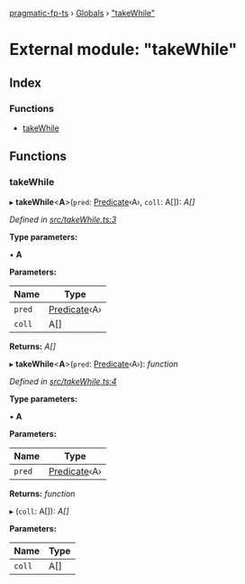 [pragmatic-fp-ts](../README.md) › [Globals](../globals.md) › ["takeWhile"](_takewhile_.md)

# External module: "takeWhile"

## Index

### Functions

* [takeWhile](_takewhile_.md#takewhile)

## Functions

###  takeWhile

▸ **takeWhile**<**A**>(`pred`: [Predicate](_types_.md#predicate)‹A›, `coll`: A[]): *A[]*

*Defined in [src/takeWhile.ts:3](https://github.com/hermann-p/pragmatic-fp-ts/blob/44257be/src/takeWhile.ts#L3)*

**Type parameters:**

▪ **A**

**Parameters:**

Name | Type |
------ | ------ |
`pred` | [Predicate](_types_.md#predicate)‹A› |
`coll` | A[] |

**Returns:** *A[]*

▸ **takeWhile**<**A**>(`pred`: [Predicate](_types_.md#predicate)‹A›): *function*

*Defined in [src/takeWhile.ts:4](https://github.com/hermann-p/pragmatic-fp-ts/blob/44257be/src/takeWhile.ts#L4)*

**Type parameters:**

▪ **A**

**Parameters:**

Name | Type |
------ | ------ |
`pred` | [Predicate](_types_.md#predicate)‹A› |

**Returns:** *function*

▸ (`coll`: A[]): *A[]*

**Parameters:**

Name | Type |
------ | ------ |
`coll` | A[] |

